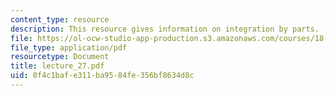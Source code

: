 ```yaml
---
content_type: resource
description: This resource gives information on integration by parts.
file: https://ol-ocw-studio-app-production.s3.amazonaws.com/courses/18-01-single-variable-calculus-fall-2005/0f4c1bafe311ba9584fe356bf8634d8c_lecture_27.pdf
file_type: application/pdf
resourcetype: Document
title: lecture_27.pdf
uid: 0f4c1baf-e311-ba95-84fe-356bf8634d8c
---
```

